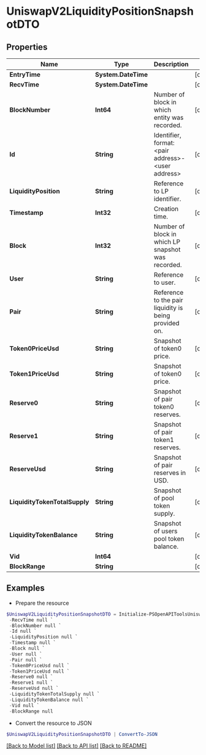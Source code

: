 # UniswapV2LiquidityPositionSnapshotDTO
## Properties

Name | Type | Description | Notes
------------ | ------------- | ------------- | -------------
**EntryTime** | **System.DateTime** |  | [optional] 
**RecvTime** | **System.DateTime** |  | [optional] 
**BlockNumber** | **Int64** | Number of block in which entity was recorded. | [optional] 
**Id** | **String** | Identifier, format: &lt;pair address&gt;-&lt;user address&gt; | [optional] 
**LiquidityPosition** | **String** | Reference to LP identifier. | [optional] 
**Timestamp** | **Int32** | Creation time. | [optional] 
**Block** | **Int32** | Number of block in which LP snapshot was recorded. | [optional] 
**User** | **String** | Reference to user. | [optional] 
**Pair** | **String** | Reference to the pair liquidity is being provided on. | [optional] 
**Token0PriceUsd** | **String** | Snapshot of token0 price. | [optional] 
**Token1PriceUsd** | **String** | Snapshot of token0 price. | [optional] 
**Reserve0** | **String** | Snapshot of pair token0 reserves. | [optional] 
**Reserve1** | **String** | Snapshot of pair token1 reserves. | [optional] 
**ReserveUsd** | **String** | Snapshot of pair reserves in USD. | [optional] 
**LiquidityTokenTotalSupply** | **String** | Snapshot of pool token supply. | [optional] 
**LiquidityTokenBalance** | **String** | Snapshot of users pool token balance. | [optional] 
**Vid** | **Int64** |  | [optional] 
**BlockRange** | **String** |  | [optional] 

## Examples

- Prepare the resource
```powershell
$UniswapV2LiquidityPositionSnapshotDTO = Initialize-PSOpenAPIToolsUniswapV2LiquidityPositionSnapshotDTO  -EntryTime null `
 -RecvTime null `
 -BlockNumber null `
 -Id null `
 -LiquidityPosition null `
 -Timestamp null `
 -Block null `
 -User null `
 -Pair null `
 -Token0PriceUsd null `
 -Token1PriceUsd null `
 -Reserve0 null `
 -Reserve1 null `
 -ReserveUsd null `
 -LiquidityTokenTotalSupply null `
 -LiquidityTokenBalance null `
 -Vid null `
 -BlockRange null
```

- Convert the resource to JSON
```powershell
$UniswapV2LiquidityPositionSnapshotDTO | ConvertTo-JSON
```

[[Back to Model list]](../README.md#documentation-for-models) [[Back to API list]](../README.md#documentation-for-api-endpoints) [[Back to README]](../README.md)

